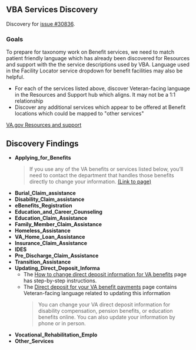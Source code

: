 ## VBA Services Discovery

Discovery for [issue #30836](https://github.com/department-of-veterans-affairs/va.gov-team/issues/30836).

### Goals

To prepare for taxonomy work on Benefit services, we need to match patient friendly language which has already been discovered for Resources and support with the the service descriptions used by VBA. Language used in the Facility Locator service dropdown for benefit facilities may also be helpful.

- For each of the services listed above, discover Veteran-facing language in the Resources and Support hub which aligns. It may not be a 1:1 relationship
- Discover any additional services which appear to be offered at Benefit locations which could be mapped to "other services"

[VA.gov Resources and support](https://www.va.gov/resources/)

## Discovery Findings

- **Applying_for_Benefits**
  >If you use any of the VA benefits or services listed below, you’ll need to contact the department that handles those benefits directly to change your information. [(Link to page)](https://staging.va.gov/resources/change-your-address-on-file-with-va/)
- **Burial_Claim_assistance**
- **Disability_Claim_assistance**
- **eBenefits_Registration**
- **Education_and_Career_Counseling**
- **Education_Claim_Assistance**
- **Family_Member_Claim_Assistance**
- **Homeless_Assistance**
- **VA_Home_Loan_Assistance**
- **Insurance_Claim_Assistance**
- **IDES**
- **Pre_Discharge_Claim_Assistance**
- **Transition_Assistance**
- **Updating_Direct_Deposit_Informa**
  - The [How to change direct deposit information for VA benefits](https://staging.va.gov/resources/how-to-change-direct-deposit-information-for-va-benefits/) page has step-by-step instructions.
  - The [Direct deposit for your VA benefit payments](https://staging.va.gov/resources/direct-deposit-for-your-va-benefit-payments/) page contains Veteran-facing language related to updating this information
    > You can change your VA direct deposit information for disability compensation, pension benefits, or education benefits online. You can also update your information by phone or in person.
    > 
- **Vocational_Rehabilitation_Emplo**
- **Other_Services**

